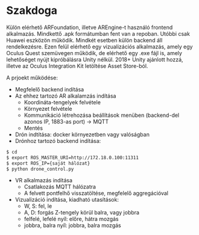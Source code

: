# Szakdoga

Külön elérhető ARFoundation, illetve AREngine-t használó frontend alkalmazás. Mindkettő .apk formátumban fent van a repoban. Utóbbi csak Huawei eszközön működik. 
Mindkét esetben külön backend áll rendelkezésre. Ezen felül elérhető egy vizualizációs alkalmazás, amely egy Oculus Quest szemüvegen működik, de elérhető egy .exe fájl is, amely lehetőséget nyújt kipróbálásra Unity nélkül. 2018+ Unity ajánlott hozzá, illetve az Oculus Integration Kit letöltése Asset Store-ból.

A prjoekt működése:
- Megfelelő backend indítása
- Az ehhez tartozó AR alkalamzás indítása
  - Koordináta-tengelyek felvétele
  - Környezet felvétele
  - Kommunikáció létrehozása beállítások menüben (backend-del azonos IP, 1883-as port) -> MQTT
  - Mentés
- Drón indtítása: docker környezetben vagy valóságban
- Drónhoz tartozó backend indítása:
```sh
$ cd
$ export ROS_MASTER_URI=http://172.18.0.100:11311
$ export ROS_IP={saját hálózat}
$ python drone_control.py
```
- VR alkalmazás indítása
  - Csatlakozás MQTT hálózatra
  - A felvett pontfelhő visszatöltése, megfelelő aggregációval
- Vizualizáció indítása, kiadható utasítások:
   - W, S: fel, le
   - A, D: forgás Z-tengely körül balra, vagy jobbra
   - felfelé, lefelé nyíl: előre, hátra mozgás
   - jobbra, balra nyíl: jobbra, balra mozgás
   
